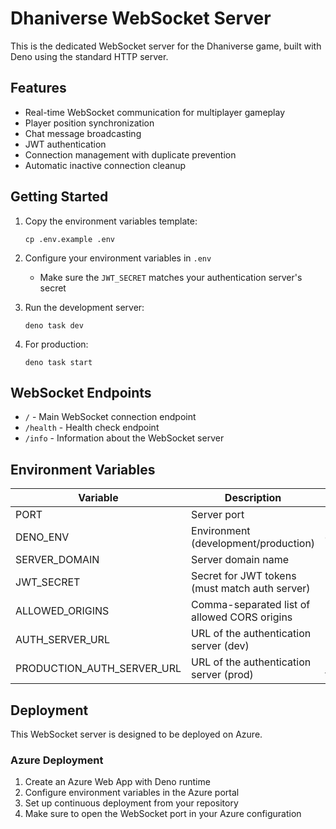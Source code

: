 # Dhaniverse WebSocket Server

This is the dedicated WebSocket server for the Dhaniverse game, built with Deno using the standard HTTP server.

## Features

- Real-time WebSocket communication for multiplayer gameplay
- Player position synchronization
- Chat message broadcasting
- JWT authentication
- Connection management with duplicate prevention
- Automatic inactive connection cleanup

## Getting Started

1. Copy the environment variables template:

    ```
    cp .env.example .env
    ```

2. Configure your environment variables in `.env`
   - Make sure the `JWT_SECRET` matches your authentication server's secret

3. Run the development server:
    ```
    deno task dev
    ```

4. For production:
    ```
    deno task start
    ```

## WebSocket Endpoints

- `/` - Main WebSocket connection endpoint
- `/health` - Health check endpoint
- `/info` - Information about the WebSocket server

## Environment Variables

| Variable                  | Description                                  | Default                   |
| ------------------------- | -------------------------------------------- | ------------------------- |
| PORT                      | Server port                                  | 8001                      |
| DENO_ENV                  | Environment (development/production)         | development               |
| SERVER_DOMAIN             | Server domain name                           | localhost                 |
| JWT_SECRET                | Secret for JWT tokens (must match auth server)| (auto-generated)         |
| ALLOWED_ORIGINS           | Comma-separated list of allowed CORS origins | (varies by environment)   |
| AUTH_SERVER_URL           | URL of the authentication server (dev)       | http://localhost:8000     |
| PRODUCTION_AUTH_SERVER_URL| URL of the authentication server (prod)      | https://api.dhaniverse.in |

## Deployment

This WebSocket server is designed to be deployed on Azure.

### Azure Deployment

1. Create an Azure Web App with Deno runtime
2. Configure environment variables in the Azure portal
3. Set up continuous deployment from your repository
4. Make sure to open the WebSocket port in your Azure configuration
